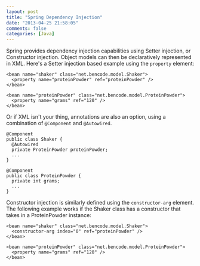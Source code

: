 ```yaml
---
layout: post
title: "Spring Dependency Injection"
date: "2013-04-25 21:58:05"
comments: false
categories: [Java]
---
```


Spring provides dependency injection capabilities using Setter injection, or Constructor injection. Object models can then be declaratively represented in XML. Here's a Setter injection based example using the `property` element:

    <bean name="shaker" class="net.bencode.model.Shaker">
      <property name="proteinPowder" ref="proteinPowder" />
    </bean>
    
    <bean name="proteinPowder" class="net.bencode.model.ProteinPowder">
      <property name="grams" ref="120" />
    </bean>

Or if XML isn't your thing, annotations are also an option, using a combination of `@Component` and `@Autowired`.

    @Component
    public class Shaker {
      @Autowired
      private ProteinPowder proteinPowder;
      ...
    }
    
    @Component
    public class ProteinPowder {
      private int grams;
      ...
    }


Constructor injection is similarly defined using the `constructor-arg` element. The following example works if the Shaker class has a constructor that takes in a ProteinPowder instance:

    <bean name="shaker" class="net.bencode.model.Shaker">
      <constructor-arg index="0" ref="proteinPowder" />
    </bean>
    
    <bean name="proteinPowder" class="net.bencode.model.ProteinPowder">
      <property name="grams" ref="120" />
    </bean>

